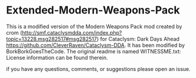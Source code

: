 # Extended-Modern-Weapons-Pack

This is a modified version of the Modern Weapons Pack mod created by
crom (http://smf.cataclysmdda.com/index.php?topic=13228.msg282517#msg282517) for Cataclysm: Dark Days
Ahead https://github.com/CleverRaven/Cataclysm-DDA. It has been modified by BorkBorkGoesTheCode. The original readme is
named WITNESSME.txt: License information can be found therein.

if you have any questions, comments, or suggestions please open an issue.
